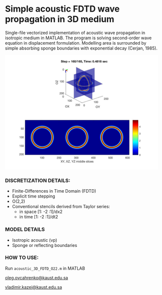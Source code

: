 # **Simple acoustic FDTD wave propagation in 3D medium**

Single-file vectorized implementation of acoustic wave propagation in isotropic medium in MATLAB. The program is solving second-order wave equation in displacement formulation. Modelling area is surrounded by simple absorbing sponge boundaries with exponential decay (Cerjan, 1985). 

![Wavefield example](img/snap.jpg)

### **DISCRETIZATION DETAILS**:
* Finite-Differences in Time Domain (FDTD)
* Explicit time stepping
* O(2,2)
* Conventional stencils derived from Taylor series: 
    * in space [1: -2 :1]/dx2
    * in time [1: -2 :1]/dt2

### **MODEL DETAILS**
* Isotropic acoustic (vp)
* Sponge or reflecting boundaries

### **HOW TO USE**: 
Run `acoustic_3D_FDTD_O22.m` in MATLAB

oleg.ovcahrenko@kaust.edu.sa

vladimir.kazei@kaust.edu.sa